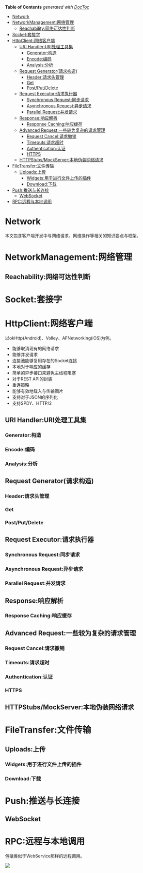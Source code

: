 <!-- START doctoc generated TOC please keep comment here to allow auto update -->
<!-- DON'T EDIT THIS SECTION, INSTEAD RE-RUN doctoc TO UPDATE -->
**Table of Contents**  *generated with [DocToc](https://github.com/thlorenz/doctoc)*

- [Network](#network)
- [NetworkManagement:网络管理](#networkmanagement%E7%BD%91%E7%BB%9C%E7%AE%A1%E7%90%86)
  - [Reachability:网络可达性判断](#reachability%E7%BD%91%E7%BB%9C%E5%8F%AF%E8%BE%BE%E6%80%A7%E5%88%A4%E6%96%AD)
- [Socket:套接字](#socket%E5%A5%97%E6%8E%A5%E5%AD%97)
- [HttpClient:网络客户端](#httpclient%E7%BD%91%E7%BB%9C%E5%AE%A2%E6%88%B7%E7%AB%AF)
  - [URI Handler:URI处理工具集](#uri-handleruri%E5%A4%84%E7%90%86%E5%B7%A5%E5%85%B7%E9%9B%86)
    - [Generator:构造](#generator%E6%9E%84%E9%80%A0)
    - [Encode:编码](#encode%E7%BC%96%E7%A0%81)
    - [Analysis:分析](#analysis%E5%88%86%E6%9E%90)
  - [Request Generator(请求构造)](#request-generator%E8%AF%B7%E6%B1%82%E6%9E%84%E9%80%A0)
    - [Header:请求头管理](#header%E8%AF%B7%E6%B1%82%E5%A4%B4%E7%AE%A1%E7%90%86)
    - [Get](#get)
    - [Post/Put/Delete](#postputdelete)
  - [Request Executor:请求执行器](#request-executor%E8%AF%B7%E6%B1%82%E6%89%A7%E8%A1%8C%E5%99%A8)
    - [Synchronous Request:同步请求](#synchronous-request%E5%90%8C%E6%AD%A5%E8%AF%B7%E6%B1%82)
    - [Asynchronous Request:异步请求](#asynchronous-request%E5%BC%82%E6%AD%A5%E8%AF%B7%E6%B1%82)
    - [Parallel Request:并发请求](#parallel-request%E5%B9%B6%E5%8F%91%E8%AF%B7%E6%B1%82)
  - [Response:响应解析](#response%E5%93%8D%E5%BA%94%E8%A7%A3%E6%9E%90)
    - [Response Caching:响应缓存](#response-caching%E5%93%8D%E5%BA%94%E7%BC%93%E5%AD%98)
  - [Advanced Request:一些较为复杂的请求管理](#advanced-request%E4%B8%80%E4%BA%9B%E8%BE%83%E4%B8%BA%E5%A4%8D%E6%9D%82%E7%9A%84%E8%AF%B7%E6%B1%82%E7%AE%A1%E7%90%86)
    - [Request Cancel:请求撤销](#request-cancel%E8%AF%B7%E6%B1%82%E6%92%A4%E9%94%80)
    - [Timeouts:请求超时](#timeouts%E8%AF%B7%E6%B1%82%E8%B6%85%E6%97%B6)
    - [Authentication:认证](#authentication%E8%AE%A4%E8%AF%81)
    - [HTTPS](#https)
  - [HTTPStubs/MockServer:本地伪装网络请求](#httpstubsmockserver%E6%9C%AC%E5%9C%B0%E4%BC%AA%E8%A3%85%E7%BD%91%E7%BB%9C%E8%AF%B7%E6%B1%82)
- [FileTransfer:文件传输](#filetransfer%E6%96%87%E4%BB%B6%E4%BC%A0%E8%BE%93)
  - [Uploads:上传](#uploads%E4%B8%8A%E4%BC%A0)
    - [Widgets:用于进行文件上传的插件](#widgets%E7%94%A8%E4%BA%8E%E8%BF%9B%E8%A1%8C%E6%96%87%E4%BB%B6%E4%B8%8A%E4%BC%A0%E7%9A%84%E6%8F%92%E4%BB%B6)
    - [Download:下载](#download%E4%B8%8B%E8%BD%BD)
- [Push:推送与长连接](#push%E6%8E%A8%E9%80%81%E4%B8%8E%E9%95%BF%E8%BF%9E%E6%8E%A5)
  - [WebSocket](#websocket)
- [RPC:远程与本地调用](#rpc%E8%BF%9C%E7%A8%8B%E4%B8%8E%E6%9C%AC%E5%9C%B0%E8%B0%83%E7%94%A8)

<!-- END doctoc generated TOC please keep comment here to allow auto update -->



# Network

本文包含客户端开发中与网络请求、网络操作等相关的知识要点与框架。



# NetworkManagement:网络管理

## Reachability:网络可达性判断
# Socket:套接字
# HttpClient:网络客户端
以okHttp(Android)、Volley、AFNetworking(iOS)为例。

- 能够取消现有的网络请求
- 能够并发请求
- 连接池能够复用存在的Socket连接
- 本地对于响应的缓存
- 简单的异步接口来避免主线程阻塞
- 对于REST API的封装
- 重连策略
- 能够有效地载入与传输图片
- 支持对于JSON的序列化
- 支持SPDY、HTTP/2


## URI Handler:URI处理工具集

### Generator:构造

### Encode:编码

### Analysis:分析

## Request Generator(请求构造)

### Header:请求头管理

### Get

### Post/Put/Delete

## Request Executor:请求执行器

### Synchronous Request:同步请求

### Asynchronous Request:异步请求

### Parallel Request:并发请求

## Response:响应解析

### Response Caching:响应缓存

## Advanced Request:一些较为复杂的请求管理

### Request Cancel:请求撤销

### Timeouts:请求超时

### Authentication:认证

### HTTPS

## HTTPStubs/MockServer:本地伪装网络请求

# FileTransfer:文件传输

## Uploads:上传

### Widgets:用于进行文件上传的插件

### Download:下载

# Push:推送与长连接

## WebSocket

# RPC:远程与本地调用

包括类似于WebService那样的远程调用。



![](http://153.3.251.190:11900/client-network)

